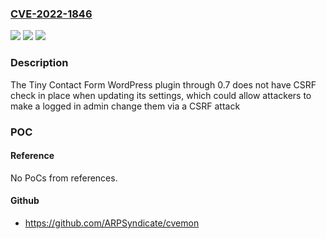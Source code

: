 ### [CVE-2022-1846](https://cve.mitre.org/cgi-bin/cvename.cgi?name=CVE-2022-1846)
![](https://img.shields.io/static/v1?label=Product&message=Tiny%20Contact%20Form&color=blue)
![](https://img.shields.io/static/v1?label=Version&message=n%2Fa&color=blue)
![](https://img.shields.io/static/v1?label=Vulnerability&message=CWE-352%20Cross-Site%20Request%20Forgery%20(CSRF)&color=brighgreen)

### Description

The Tiny Contact Form WordPress plugin through 0.7 does not have CSRF check in place when updating its settings, which could allow attackers to make a logged in admin change them via a CSRF attack

### POC

#### Reference
No PoCs from references.

#### Github
- https://github.com/ARPSyndicate/cvemon

